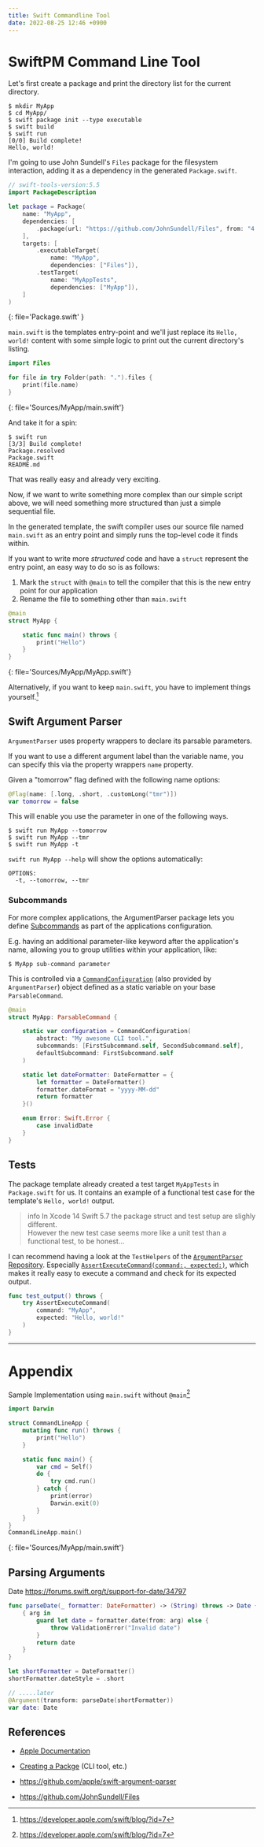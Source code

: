 ```yaml
---
title: Swift Commandline Tool
date: 2022-08-25 12:46 +0900
---
```

SwiftPM Command Line Tool
=========================

Let's first create a package and print the directory list for the current directory.

```terminal
$ mkdir MyApp
$ cd MyApp/
$ swift package init --type executable
$ swift build
$ swift run
[0/0] Build complete!
Hello, world! 
```

I'm going to use John Sundell's `Files` package for the filesystem interaction, adding it as a dependency in the generated `Package.swift`.

```swift
// swift-tools-version:5.5
import PackageDescription

let package = Package(
    name: "MyApp",
    dependencies: [
        .package(url: "https://github.com/JohnSundell/Files", from: "4.2.0"),
    ],
    targets: [
        .executableTarget(
            name: "MyApp",
            dependencies: ["Files"]),
        .testTarget(
            name: "MyAppTests",
            dependencies: ["MyApp"]),
    ]
)
```
{: file='Package.swift' }

`main.swift` is the templates entry-point and we'll just replace its `Hello, world!` content with some simple logic to print out the current directory's listing.

```swift
import Files

for file in try Folder(path: ".").files {
    print(file.name)
}
```
{: file='Sources/MyApp/main.swift'}

And take it for a spin:

```terminal
$ swift run
[3/3] Build complete!
Package.resolved
Package.swift
README.md
```

That was really easy and already very exciting.  

Now, if we want to write something more complex than our simple script above, we will need something more structured than just a simple sequential file.  

In the generated template, the swift compiler uses our source file named `main.swift` as an entry point and simply runs the top-level code it finds within.

If you want to write more *structured* code and have a `struct` represent the entry point, an easy way to do so is as follows: 

1. Mark the `struct` with `@main` to tell the compiler that this is the new entry point for our application
2. Rename the file to something other than `main.swift`

```swift
@main
struct MyApp {

    static func main() throws {
        print("Hello")
    }
}
```
{: file='Sources/MyApp/MyApp.swift'}

Alternatively, if you want to keep `main.swift`, you have to implement things yourself.[^fn-main-swift]

Swift Argument Parser
---------------------

`ArgumentParser` uses property wrappers to declare its parsable parameters.  

If you want to use a different argument label than the variable name, you can specify this via the property wrappers `name` property. 

Given a "tomorrow" flag defined with the following name options:
```swift
@Flag(name: [.long, .short, .customLong("tmr")])
var tomorrow = false
```
This will enable you use the parameter in one of the following ways.
```terminal
$ swift run MyApp --tomorrow
$ swift run MyApp --tmr
$ swift run MyApp -t
```

`swift run MyApp --help` will show the options automatically:
```terminal
OPTIONS:
  -t, --tomorrow, --tmr
```

### Subcommands

For more complex applications, the ArgumentParser package lets you define [Subcommands](https://apple.github.io/swift-argument-parser/documentation/argumentparser/commandsandsubcommands) as part of the applications configuration.  

E.g. having an additional parameter-like keyword after the application's name, allowing you to group utilities within your application, like:

```terminal
$ MyApp sub-command parameter
```

This is controlled via a [`CommandConfiguration`](https://apple.github.io/swift-argument-parser/documentation/argumentparser/commandconfiguration) (also provided by `ArgumentParser`) object defined as a static variable on your base `ParsableCommand`.

```swift
@main
struct MyApp: ParsableCommand {

    static var configuration = CommandConfiguration(
        abstract: "My awesome CLI tool.",
        subcommands: [FirstSubcommand.self, SecondSubcommand.self],
        defaultSubcommand: FirstSubcommand.self
    )

    static let dateFormatter: DateFormatter = {
        let formatter = DateFormatter()
        formatter.dateFormat = "yyyy-MM-dd"
        return formatter
    }()

    enum Error: Swift.Error {
        case invalidDate
    }
}
```

Tests
-----

The package template already created a test target `MyAppTests` in `Package.swift` for us. It contains an example of a functional test case for the template's `Hello, world!` output.

> info
> In Xcode 14 Swift 5.7 the package struct and test setup are slighly different.  
> However the new test case seems more like a unit test than a functional test, to be honest...

I can recommend having a look at the `TestHelpers` of the [`ArgumentParser` Repository](https://github.com/apple/swift-argument-parser/blob/6f30db08e60f35c1c89026783fe755129866ba5e/Sources/ArgumentParserTestHelpers/TestHelpers.swift).
Especially [`AssertExecuteCommand(command:, expected:)`](https://github.com/apple/swift-argument-parser/blob/6f30db08e60f35c1c89026783fe755129866ba5e/Sources/ArgumentParserTestHelpers/TestHelpers.swift#L209-L213), which makes it really easy to execute a command and check for its expected output.

```swift
func test_output() throws {
    try AssertExecuteCommand(
        command: "MyApp",
        expected: "Hello, world!"
    )
}
```

---

# Appendix

Sample Implementation using `main.swift` without `@main`[^fn-main-swift]

```swift
import Darwin

struct CommandLineApp {
    mutating func run() throws {
        print("Hello")
    }

    static func main() {
        var cmd = Self()
        do {
            try cmd.run()
        } catch {
            print(error)
            Darwin.exit(0)
        }
    }
}
CommandLineApp.main()
```
{: file='Sources/MyApp/main.swift'}


## Parsing Arguments

Date 
https://forums.swift.org/t/support-for-date/34797

```swift
func parseDate(_ formatter: DateFormatter) -> (String) throws -> Date {
    { arg in
        guard let date = formatter.date(from: arg) else {
            throw ValidationError("Invalid date")
        }
        return date
    }
}

let shortFormatter = DateFormatter()
shortFormatter.dateStyle = .short

// .....later
@Argument(transform: parseDate(shortFormatter))
var date: Date
```

References
----------

- [Apple Documentation](https://github.com/apple/swift-package-manager/tree/main/Documentation)
- [Creating a Packge](https://github.com/apple/swift-package-manager/blob/main/Documentation/Usage.md#creating-a-package) (CLI tool, etc.)

- https://github.com/apple/swift-argument-parser
- https://github.com/JohnSundell/Files

[^fn-main-swift]: https://developer.apple.com/swift/blog/?id=7

